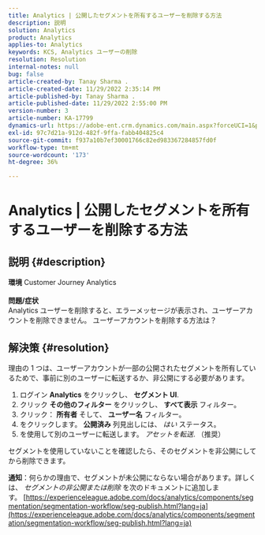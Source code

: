 ```yaml
---
title: Analytics | 公開したセグメントを所有するユーザーを削除する方法
description: 説明
solution: Analytics
product: Analytics
applies-to: Analytics
keywords: KCS, Analytics ユーザーの削除
resolution: Resolution
internal-notes: null
bug: false
article-created-by: Tanay Sharma .
article-created-date: 11/29/2022 2:35:14 PM
article-published-by: Tanay Sharma .
article-published-date: 11/29/2022 2:55:00 PM
version-number: 3
article-number: KA-17799
dynamics-url: https://adobe-ent.crm.dynamics.com/main.aspx?forceUCI=1&pagetype=entityrecord&etn=knowledgearticle&id=1db12f03-f36f-ed11-9562-6045bd006239
exl-id: 97c7d21a-912d-482f-9ffa-fabb404825c4
source-git-commit: f937a10b7ef30001766c82ed983367284857fd0f
workflow-type: tm+mt
source-wordcount: '173'
ht-degree: 36%

---
```


# Analytics | 公開したセグメントを所有するユーザーを削除する方法

## 説明 {#description}

<b>環境</b>
Customer Journey Analytics
<br> <br><b>問題/症状</b><br>Analytics ユーザーを削除すると、エラーメッセージが表示され、ユーザーアカウントを削除できません。 ユーザーアカウントを削除する方法は？<br>

## 解決策 {#resolution}




理由の 1 つは、ユーザーアカウントが一部の公開されたセグメントを所有しているためで、事前に別のユーザーに転送するか、非公開にする必要があります。

1. ログイン <b>Analytics</b> をクリックし、 <b>セグメント UI</b>.
2. クリック <b>その他のフィルター</b> をクリックし、 <b>すべて表示</b> フィルター。
3. クリック： <b>所有者</b> そして、 <b>ユーザー名</b> フィルター。
4. をクリックします。 <b>公開済み</b> 列見出しには、 *はい* ステータス。
5. を使用して別のユーザーに転送します。 *アセットを転送*. （推奨）


セグメントを使用していないことを確認したら、そのセグメントを非公開にしてから削除できます。



<b>通知</b>：何らかの理由で、セグメントが未公開にならない場合があります。詳しくは、 *セグメントの非公開または削除* を次のドキュメントに追加します。 [https://experienceleague.adobe.com/docs/analytics/components/segmentation/segmentation-workflow/seg-publish.html?lang=ja](https://experienceleague.adobe.com/docs/analytics/components/segmentation/segmentation-workflow/seg-publish.html?lang=ja)
